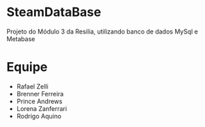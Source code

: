 # SteamDataBase
Projeto do Módulo 3 da Resilia, utilizando banco de dados MySql e Metabase

# Equipe
 - Rafael Zelli
 - Brenner Ferreira
 - Prince Andrews
 - Lorena Zanferrari
 - Rodrigo Aquino
